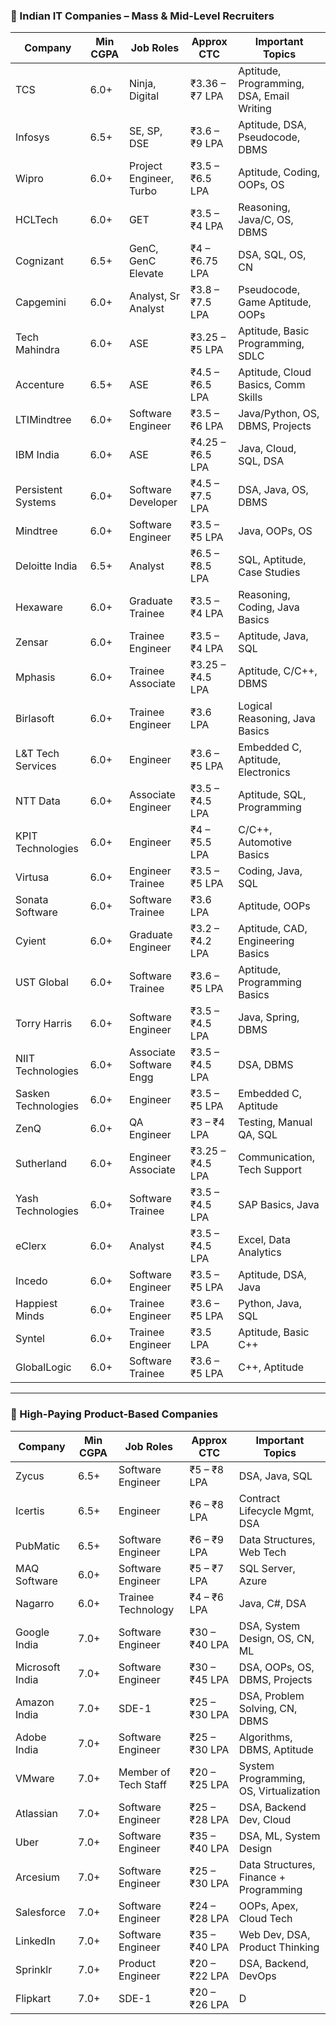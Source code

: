 ### 💼 Indian IT Companies – Mass & Mid-Level Recruiters

| Company             | Min CGPA | Job Roles               | Approx CTC       | Important Topics                          |
| ------------------- | -------- | ----------------------- | ---------------- | ----------------------------------------- |
| TCS                 | 6.0+     | Ninja, Digital          | ₹3.36 – ₹7 LPA   | Aptitude, Programming, DSA, Email Writing |
| Infosys             | 6.5+     | SE, SP, DSE             | ₹3.6 – ₹9 LPA    | Aptitude, DSA, Pseudocode, DBMS           |
| Wipro               | 6.0+     | Project Engineer, Turbo | ₹3.5 – ₹6.5 LPA  | Aptitude, Coding, OOPs, OS                |
| HCLTech             | 6.0+     | GET                     | ₹3.5 – ₹4 LPA    | Reasoning, Java/C, OS, DBMS               |
| Cognizant           | 6.5+     | GenC, GenC Elevate      | ₹4 – ₹6.75 LPA   | DSA, SQL, OS, CN                          |
| Capgemini           | 6.0+     | Analyst, Sr Analyst     | ₹3.8 – ₹7.5 LPA  | Pseudocode, Game Aptitude, OOPs           |
| Tech Mahindra       | 6.0+     | ASE                     | ₹3.25 – ₹5 LPA   | Aptitude, Basic Programming, SDLC         |
| Accenture           | 6.5+     | ASE                     | ₹4.5 – ₹6.5 LPA  | Aptitude, Cloud Basics, Comm Skills       |
| LTIMindtree         | 6.0+     | Software Engineer       | ₹3.5 – ₹6 LPA    | Java/Python, OS, DBMS, Projects           |
| IBM India           | 6.0+     | ASE                     | ₹4.25 – ₹6.5 LPA | Java, Cloud, SQL, DSA                     |
| Persistent Systems  | 6.0+     | Software Developer      | ₹4.5 – ₹7.5 LPA  | DSA, Java, OS, DBMS                       |
| Mindtree            | 6.0+     | Software Engineer       | ₹3.5 – ₹5 LPA    | Java, OOPs, OS                            |
| Deloitte India      | 6.5+     | Analyst                 | ₹6.5 – ₹8.5 LPA  | SQL, Aptitude, Case Studies               |
| Hexaware            | 6.0+     | Graduate Trainee        | ₹3.5 – ₹4 LPA    | Reasoning, Coding, Java Basics            |
| Zensar              | 6.0+     | Trainee Engineer        | ₹3.5 – ₹4 LPA    | Aptitude, Java, SQL                       |
| Mphasis             | 6.0+     | Trainee Associate       | ₹3.25 – ₹4.5 LPA | Aptitude, C/C++, DBMS                     |
| Birlasoft           | 6.0+     | Trainee Engineer        | ₹3.6 LPA         | Logical Reasoning, Java Basics            |
| L\&T Tech Services  | 6.0+     | Engineer                | ₹3.6 – ₹5 LPA    | Embedded C, Aptitude, Electronics         |
| NTT Data            | 6.0+     | Associate Engineer      | ₹3.5 – ₹4.5 LPA  | Aptitude, SQL, Programming                |
| KPIT Technologies   | 6.0+     | Engineer                | ₹4 – ₹5.5 LPA    | C/C++, Automotive Basics                  |
| Virtusa             | 6.0+     | Engineer Trainee        | ₹3.5 – ₹5 LPA    | Coding, Java, SQL                         |
| Sonata Software     | 6.0+     | Software Trainee        | ₹3.6 LPA         | Aptitude, OOPs                            |
| Cyient              | 6.0+     | Graduate Engineer       | ₹3.2 – ₹4.2 LPA  | Aptitude, CAD, Engineering Basics         |
| UST Global          | 6.0+     | Software Trainee        | ₹3.6 – ₹5 LPA    | Aptitude, Programming Basics              |
| Torry Harris        | 6.0+     | Software Engineer       | ₹3.5 – ₹4.5 LPA  | Java, Spring, DBMS                        |
| NIIT Technologies   | 6.0+     | Associate Software Engg | ₹3.5 – ₹4.5 LPA  | DSA, DBMS                                 |
| Sasken Technologies | 6.0+     | Engineer                | ₹3.5 – ₹5 LPA    | Embedded C, Aptitude                      |
| ZenQ                | 6.0+     | QA Engineer             | ₹3 – ₹4 LPA      | Testing, Manual QA, SQL                   |
| Sutherland          | 6.0+     | Engineer Associate      | ₹3.25 – ₹4.5 LPA | Communication, Tech Support               |
| Yash Technologies   | 6.0+     | Software Trainee        | ₹3.5 – ₹4.5 LPA  | SAP Basics, Java                          |
| eClerx              | 6.0+     | Analyst                 | ₹3.5 – ₹4.5 LPA  | Excel, Data Analytics                     |
| Incedo              | 6.0+     | Software Engineer       | ₹3.5 – ₹5 LPA    | Aptitude, DSA, Java                       |
| Happiest Minds      | 6.0+     | Trainee Engineer        | ₹3.6 – ₹5 LPA    | Python, Java, SQL                         |
| Syntel              | 6.0+     | Trainee Engineer        | ₹3.5 LPA         | Aptitude, Basic C++                       |
| GlobalLogic         | 6.0+     | Software Trainee        | ₹3.6 – ₹5 LPA    | C++, Aptitude                             |

---

### 🚀 High-Paying Product-Based Companies

| Company         | Min CGPA | Job Roles            | Approx CTC    | Important Topics                       |
| --------------- | -------- | -------------------- | ------------- | -------------------------------------- |
| Zycus           | 6.5+     | Software Engineer    | ₹5 – ₹8 LPA   | DSA, Java, SQL                         |
| Icertis         | 6.5+     | Engineer             | ₹6 – ₹8 LPA   | Contract Lifecycle Mgmt, DSA           |
| PubMatic        | 6.5+     | Software Engineer    | ₹6 – ₹9 LPA   | Data Structures, Web Tech              |
| MAQ Software    | 6.0+     | Software Engineer    | ₹5 – ₹7 LPA   | SQL Server, Azure                      |
| Nagarro         | 6.0+     | Trainee Technology   | ₹4 – ₹6 LPA   | Java, C#, DSA                          |
| Google India    | 7.0+     | Software Engineer    | ₹30 – ₹40 LPA | DSA, System Design, OS, CN, ML         |
| Microsoft India | 7.0+     | Software Engineer    | ₹30 – ₹45 LPA | DSA, OOPs, OS, DBMS, Projects          |
| Amazon India    | 7.0+     | SDE-1                | ₹25 – ₹30 LPA | DSA, Problem Solving, CN, DBMS         |
| Adobe India     | 7.0+     | Software Engineer    | ₹25 – ₹30 LPA | Algorithms, DBMS, Aptitude             |
| VMware          | 7.0+     | Member of Tech Staff | ₹20 – ₹25 LPA | System Programming, OS, Virtualization |
| Atlassian       | 7.0+     | Software Engineer    | ₹25 – ₹28 LPA | DSA, Backend Dev, Cloud                |
| Uber            | 7.0+     | Software Engineer    | ₹35 – ₹40 LPA | DSA, ML, System Design                 |
| Arcesium        | 7.0+     | Software Engineer    | ₹25 – ₹30 LPA | Data Structures, Finance + Programming |
| Salesforce      | 7.0+     | Software Engineer    | ₹24 – ₹28 LPA | OOPs, Apex, Cloud Tech                 |
| LinkedIn        | 7.0+     | Software Engineer    | ₹35 – ₹40 LPA | Web Dev, DSA, Product Thinking         |
| Sprinklr        | 7.0+     | Product Engineer     | ₹20 – ₹22 LPA | DSA, Backend, DevOps                   |
| Flipkart        | 7.0+     | SDE-1                | ₹20 – ₹26 LPA | D                                      |

